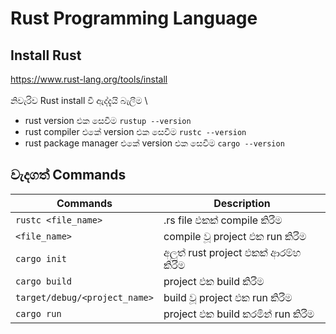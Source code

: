 # Rust Programming Language

## Install Rust
https://www.rust-lang.org/tools/install \
\
නිවැරිව Rust install වී ඇද්දැයි බැලීම \
- rust version එක සෙවීම `rustup --version`
- rust compiler එකේ version එක සෙවීම `rustc --version`
- rust package manager එකේ version එක සෙවීම `cargo --version`

## වැදගත් Commands
|Commands|Description|
|-|-|
|`rustc <file_name>`|.rs file එකක් compile කිරීම|
|`<file_name>`|compile වූ project එක run කිරීම |
|`cargo init`|අලුත් rust project එකක් ආරම්භ කිරීම|
|`cargo build`|project එක build කිරීම|
|`target/debug/<project_name>`|build වූ project එක run කිරීම|
|`cargo run`|project එක build කරමින් run කිරීම|